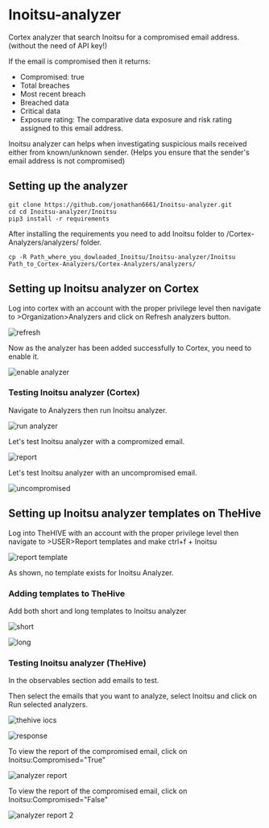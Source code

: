 # Inoitsu-analyzer

Cortex analyzer that search Inoitsu for a compromised email address. (without the need of API key!)

If the email is compromised then it returns:
- Compromised: true
- Total breaches
- Most recent breach
- Breached data 
- Critical data
- Exposure rating: The comparative data exposure and risk rating assigned to this email address.

Inoitsu analyzer can helps when investigating suspicious mails received either from known/unknown sender. (Helps you ensure that the sender's email address is not compromised)

## Setting up the analyzer

~~~
git clone https://github.com/jonathan6661/Inoitsu-analyzer.git
cd cd Inoitsu-analyzer/Inoitsu
pip3 install -r requirements
~~~
After installing the requirements you need to add Inoitsu folder to /Cortex-Analyzers/analyzers/ folder.
~~~
cp -R Path_where_you_dowloaded_Inoitsu/Inoitsu-analyzer/Inoitsu Path_to_Cortex-Analyzers/Cortex-Analyzers/analyzers/
~~~

## Setting up Inoitsu analyzer on Cortex

Log into cortex with an account with the proper privilege level then navigate to >Organization>Analyzers and click on Refresh analyzers button.

![refresh](https://user-images.githubusercontent.com/37407314/92717066-8e1a1600-f357-11ea-8942-75ec2b97dedf.PNG)

Now as the analyzer has been added successfully to Cortex, you need to enable it.

![enable analyzer](https://user-images.githubusercontent.com/37407314/92718622-f4079d00-f359-11ea-8124-0ee9ca565661.PNG)

### Testing Inoitsu analyzer (Cortex)

Navigate to Analyzers then run Inoitsu analyzer.

![run analyzer](https://user-images.githubusercontent.com/37407314/92719258-ce2ec800-f35a-11ea-9f82-f4ed9f4ab01e.PNG)

Let's test Inoitsu analyzer with a compromized email.

![report](https://user-images.githubusercontent.com/37407314/92719758-8d837e80-f35b-11ea-8120-014a389955cd.PNG)

Let's test Inoitsu analyzer with an uncompromised email.

![uncompromised](https://user-images.githubusercontent.com/37407314/92720556-a9d3eb00-f35c-11ea-8157-911d85149ae4.PNG)

## Setting up Inoitsu analyzer templates on TheHive
  
Log into TheHIVE with an account with the proper privilege level then navigate to >USER>Report templates and make ctrl+f + Inoitsu

![report template](https://user-images.githubusercontent.com/37407314/92721417-fc61d700-f35d-11ea-9505-f2994ef7aee8.PNG)

As shown, no template exists for Inoitsu Analyzer.

### Adding templates to TheHive

Add both short and long templates to Inoitsu analyzer

![short](https://user-images.githubusercontent.com/37407314/92721964-cbce6d00-f35e-11ea-978b-6a602617e7e5.PNG)

![long](https://user-images.githubusercontent.com/37407314/92722405-7b0b4400-f35f-11ea-9176-c09d9c8ea02e.PNG)

### Testing Inoitsu analyzer (TheHive)

In the observables section add emails to test.

Then select the emails that you want to analyze, select Inoitsu and click on Run selected analyzers.

![thehive iocs](https://user-images.githubusercontent.com/37407314/92724230-2d440b00-f362-11ea-8115-21c91bf27d2d.PNG)

![response](https://user-images.githubusercontent.com/37407314/92725358-f2db6d80-f363-11ea-8e59-697e579a75aa.PNG)

To view the report of the compromised email, click on Inoitsu:Compromised="True"

![analyzer report](https://user-images.githubusercontent.com/37407314/92727316-d3920f80-f366-11ea-9e29-d2c21d286277.PNG)

To view the report of the compromised email, click on Inoitsu:Compromised="False"

![analyzer report 2](https://user-images.githubusercontent.com/37407314/92727203-a5accb00-f366-11ea-875a-da30f01b6c4d.PNG)



